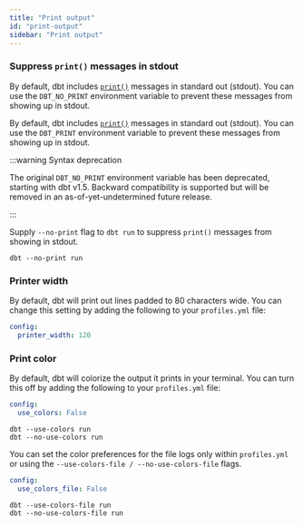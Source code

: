 ```yaml
---
title: "Print output"
id: "print-output"
sidebar: "Print output"
---
```


### Suppress `print()` messages in stdout

<VersionBlock lastVersion="1.4">

By default, dbt includes [`print()`](/reference/dbt-jinja-functions/print) messages in standard out (stdout). You can use the `DBT_NO_PRINT` environment variable to prevent these messages from showing up in stdout.

</VersionBlock>

<VersionBlock firstVersion="1.5">

By default, dbt includes [`print()`](/reference/dbt-jinja-functions/print) messages in standard out (stdout). You can use the `DBT_PRINT` environment variable to prevent these messages from showing up in stdout.

:::warning Syntax deprecation

The original `DBT_NO_PRINT` environment variable has been deprecated, starting with dbt v1.5. Backward compatibility is supported but will be removed in an as-of-yet-undetermined future release.

:::

</VersionBlock>

Supply `--no-print` flag to `dbt run` to suppress `print()` messages from showing in stdout.

```text
dbt --no-print run
```

### Printer width

By default, dbt will print out lines padded to 80 characters wide. You can change this setting by adding the following to your `profiles.yml` file:

<File name='profiles.yml'>

```yaml
config:
  printer_width: 120
```

</File>

### Print color

By default, dbt will colorize the output it prints in your terminal. You can turn this off by adding the following to your `profiles.yml` file:

<File name='profiles.yml'>

```yaml
config:
  use_colors: False
```

</File>

```text
dbt --use-colors run
dbt --no-use-colors run
```
<VersionBlock firstVersion="1.5">

You can set the color preferences for the file logs only within `profiles.yml` or using the `--use-colors-file / --no-use-colors-file` flags.

<File name='profiles.yml'>

```yaml
config:
  use_colors_file: False
```

</File>

```text
dbt --use-colors-file run
dbt --no-use-colors-file run
```

</VersionBlock>
